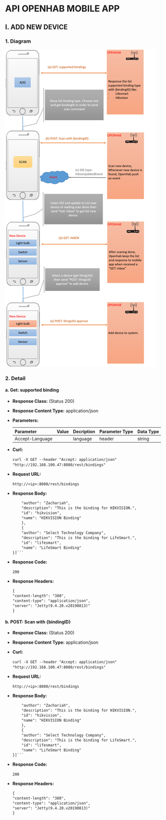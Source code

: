 # API OPENHAB MOBILE APP
## I. ADD NEW DEVICE
### 1. Diagram
![Diagram](/addnewdevicediagram.png)
### 2. Detail
#### a. Get: supported binding
* **Response Class:** (Status 200)

* **Response Content Type:** application/json

* **Parameters:** 

    |Parameter|Value|Decription|Parameter Type|Data Type|
    |---------|-----|----------|--------------|---------|
    |Accept-Language||language |    header    |  string |

* **Curl:** 

    ```curl -X GET --header "Accept: application/json" "http://192.168.100.47:8080/rest/bindings"```

* **Request URL:**

    ```http://<ip>:8080/rest/bindings```

* **Response Body:**
    ```[{
        "author": "Zachariah",
        "description": "This is the binding for HIKVISION.",
        "id": "hikvision",
        "name": "HIKVISION Binding"
        },
        {
        "author": "Select Technology Company",
        "description": "This is the binding for LifeSmart.",
        "id": "lifesmart",
        "name": "LifeSmart Binding"
    }]```

* **Response Code:** 

    ```200```

* **Response Headers:**

    ```
    {
    "content-length": "380",
    "content-type": "application/json",
    "server": "Jetty(9.4.20.v20190813)"
    }
    ```
#### b. POST: Scan with {bindingID}
* **Response Class:** (Status 200)

* **Response Content Type:** application/json

* **Curl:** 

    ```curl -X GET --header "Accept: application/json" "http://192.168.100.47:8080/rest/bindings"```

* **Request URL:**

    ```http://<ip>:8080/rest/bindings```

* **Response Body:**
    ```[{
        "author": "Zachariah",
        "description": "This is the binding for HIKVISION.",
        "id": "hikvision",
        "name": "HIKVISION Binding"
        },
        {
        "author": "Select Technology Company",
        "description": "This is the binding for LifeSmart.",
        "id": "lifesmart",
        "name": "LifeSmart Binding"
    }]```

* **Response Code:** 

    ```200```

* **Response Headers:**

    ```
    {
    "content-length": "380",
    "content-type": "application/json",
    "server": "Jetty(9.4.20.v20190813)"
    }
    ```


